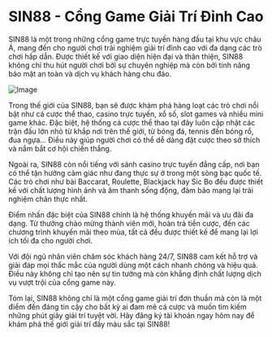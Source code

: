 # SIN88 - Cổng Game Giải Trí Đỉnh Cao

SIN88 là một trong những cổng game trực tuyến hàng đầu tại khu vực châu Á, mang đến cho người chơi trải nghiệm giải trí đỉnh cao với đa dạng các trò chơi hấp dẫn. Được thiết kế với giao diện hiện đại và thân thiện, SIN88 không chỉ thu hút người chơi bởi sự chuyên nghiệp mà còn bởi tính năng bảo mật an toàn và dịch vụ khách hàng chu đáo.

![Image](https://github.com/user-attachments/assets/bd51ea9f-0666-407b-a7a7-98ead6de688c)

Trong thế giới của SIN88, bạn sẽ được khám phá hàng loạt các trò chơi nổi bật như cá cược thể thao, casino trực tuyến, xổ số, slot games và nhiều mini game khác. Đặc biệt, hệ thống cá cược thể thao tại đây luôn cập nhật các trận đấu lớn nhỏ từ khắp nơi trên thế giới, từ bóng đá, tennis đến bóng rổ, đua ngựa... Điều này giúp người chơi có thể dễ dàng đặt cược theo sở thích và nắm bắt cơ hội chiến thắng.

Ngoài ra, SIN88 còn nổi tiếng với sảnh casino trực tuyến đẳng cấp, nơi bạn có thể tận hưởng cảm giác như đang thực sự ở trong một sòng bạc quốc tế. Các trò chơi như bài Baccarat, Roulette, Blackjack hay Sic Bo đều được thiết kế với chất lượng hình ảnh và âm thanh sống động, đảm bảo mang lại trải nghiệm chân thực nhất.

Điểm nhấn đặc biệt của SIN88 chính là hệ thống khuyến mãi và ưu đãi đa dạng. Từ thưởng chào mừng thành viên mới, hoàn trả tiền cược, đến các chương trình khuyến mãi theo mùa, tất cả đều được thiết kế để mang lại lợi ích tối đa cho người chơi.

Với đội ngũ nhân viên chăm sóc khách hàng 24/7, SIN88 cam kết hỗ trợ và giải đáp mọi thắc mắc của người dùng một cách nhanh chóng và hiệu quả. Điều này không chỉ tạo nên sự tin tưởng mà còn khẳng định chất lượng dịch vụ vượt trội của cổng game này.

Tóm lại, SIN88 không chỉ là một cổng game giải trí đơn thuần mà còn là một điểm đến đáng tin cậy cho bất kỳ ai đam mê cá cược và muốn tìm kiếm những phút giây giải trí tuyệt vời. Hãy đăng ký tài khoản ngay hôm nay để khám phá thế giới giải trí đầy màu sắc tại SIN88!